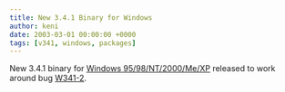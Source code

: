 ```yaml
---
title: New 3.4.1 Binary for Windows
author: keni
date: 2003-03-01 00:00:00 +0000
tags: [v341, windows, packages]
---
```

New 3.4.1 binary for [Windows 95/98/NT/2000/Me/XP][341-download-windows] released to work around bug [W341-2][W341-2].

[341-download-windows]: {{site.baseurl}}/v341/ports/download-win.html
[W341-2]: {{site.baseurl}}/v341/bugs.html#W341-2
